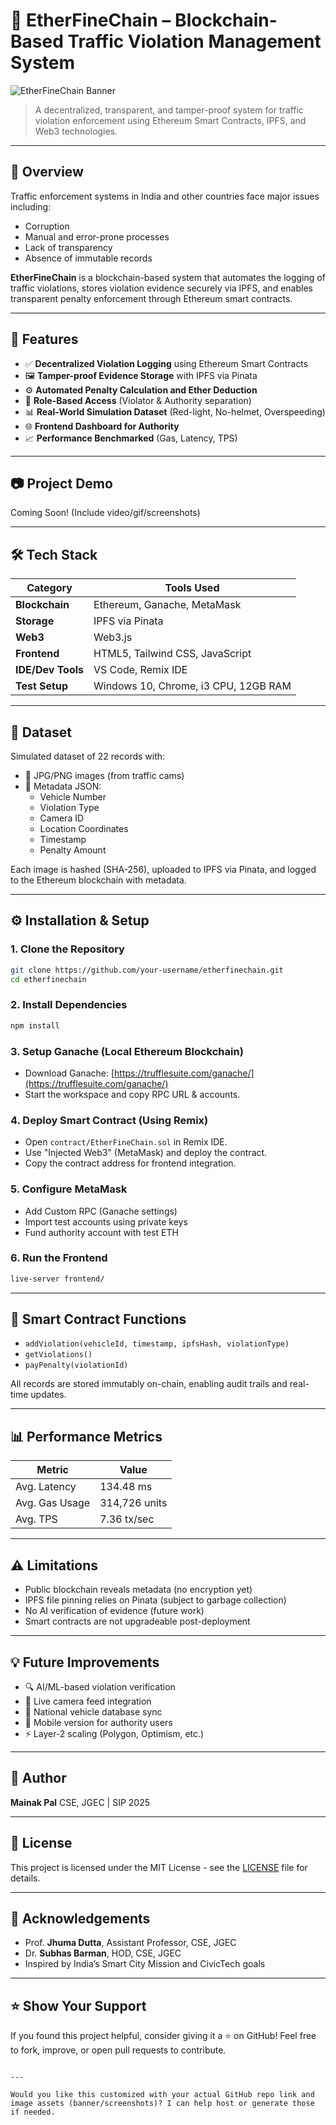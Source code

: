 
# 🚦 EtherFineChain – Blockchain-Based Traffic Violation Management System

![EtherFineChain Banner](https://your-banner-url-if-any)

> A decentralized, transparent, and tamper-proof system for traffic violation enforcement using Ethereum Smart Contracts, IPFS, and Web3 technologies.

---

## 📌 Overview

Traffic enforcement systems in India and other countries face major issues including:
- Corruption
- Manual and error-prone processes
- Lack of transparency
- Absence of immutable records

**EtherFineChain** is a blockchain-based system that automates the logging of traffic violations, stores violation evidence securely via IPFS, and enables transparent penalty enforcement through Ethereum smart contracts.

---

## 🚀 Features

- ✅ **Decentralized Violation Logging** using Ethereum Smart Contracts  
- 🖼️ **Tamper-proof Evidence Storage** with IPFS via Pinata  
- ⚙️ **Automated Penalty Calculation and Ether Deduction**  
- 🔐 **Role-Based Access** (Violator & Authority separation)  
- 📊 **Real-World Simulation Dataset** (Red-light, No-helmet, Overspeeding)  
- 🌐 **Frontend Dashboard for Authority**  
- 📈 **Performance Benchmarked** (Gas, Latency, TPS)

---

## 📷 Project Demo

Coming Soon! (Include video/gif/screenshots)

---

## 🛠️ Tech Stack

| Category         | Tools Used                          |
|------------------|-------------------------------------|
| **Blockchain**   | Ethereum, Ganache, MetaMask         |
| **Storage**      | IPFS via Pinata                     |
| **Web3**         | Web3.js                             |
| **Frontend**     | HTML5, Tailwind CSS, JavaScript     |
| **IDE/Dev Tools**| VS Code, Remix IDE                  |
| **Test Setup**   | Windows 10, Chrome, i3 CPU, 12GB RAM|

---

## 📂 Dataset

Simulated dataset of 22 records with:
- 📸 JPG/PNG images (from traffic cams)
- 📄 Metadata JSON:
  - Vehicle Number
  - Violation Type
  - Camera ID
  - Location Coordinates
  - Timestamp
  - Penalty Amount

Each image is hashed (SHA-256), uploaded to IPFS via Pinata, and logged to the Ethereum blockchain with metadata.

---

## ⚙️ Installation & Setup

### 1. Clone the Repository
```bash
git clone https://github.com/your-username/etherfinechain.git
cd etherfinechain
````

### 2. Install Dependencies

```bash
npm install
```

### 3. Setup Ganache (Local Ethereum Blockchain)

* Download Ganache: [https://trufflesuite.com/ganache/](https://trufflesuite.com/ganache/)
* Start the workspace and copy RPC URL & accounts.

### 4. Deploy Smart Contract (Using Remix)

* Open `contract/EtherFineChain.sol` in Remix IDE.
* Use "Injected Web3" (MetaMask) and deploy the contract.
* Copy the contract address for frontend integration.

### 5. Configure MetaMask

* Add Custom RPC (Ganache settings)
* Import test accounts using private keys
* Fund authority account with test ETH

### 6. Run the Frontend

```bash
live-server frontend/
```

---

## 🧪 Smart Contract Functions

* `addViolation(vehicleId, timestamp, ipfsHash, violationType)`
* `getViolations()`
* `payPenalty(violationId)`

All records are stored immutably on-chain, enabling audit trails and real-time updates.

---

## 📊 Performance Metrics

| Metric         | Value         |
| -------------- | ------------- |
| Avg. Latency   | 134.48 ms     |
| Avg. Gas Usage | 314,726 units |
| Avg. TPS       | 7.36 tx/sec   |

---

## ⚠️ Limitations

* Public blockchain reveals metadata (no encryption yet)
* IPFS file pinning relies on Pinata (subject to garbage collection)
* No AI verification of evidence (future work)
* Smart contracts are not upgradeable post-deployment

---

## 💡 Future Improvements

* 🔍 AI/ML-based violation verification
* 📸 Live camera feed integration
* 🔗 National vehicle database sync
* 📲 Mobile version for authority users
* ⚡ Layer-2 scaling (Polygon, Optimism, etc.)

---

## 👤 Author

**Mainak Pal**
CSE, JGEC | SIP 2025

---

## 📜 License

This project is licensed under the MIT License - see the [LICENSE](LICENSE) file for details.

---

## 🙌 Acknowledgements

* Prof. **Jhuma Dutta**, Assistant Professor, CSE, JGEC
* Dr. **Subhas Barman**, HOD, CSE, JGEC
* Inspired by India’s Smart City Mission and CivicTech goals

---

## ⭐ Show Your Support

If you found this project helpful, consider giving it a ⭐ on GitHub!
Feel free to fork, improve, or open pull requests to contribute.

```

---

Would you like this customized with your actual GitHub repo link and image assets (banner/screenshots)? I can help host or generate those if needed.
```
